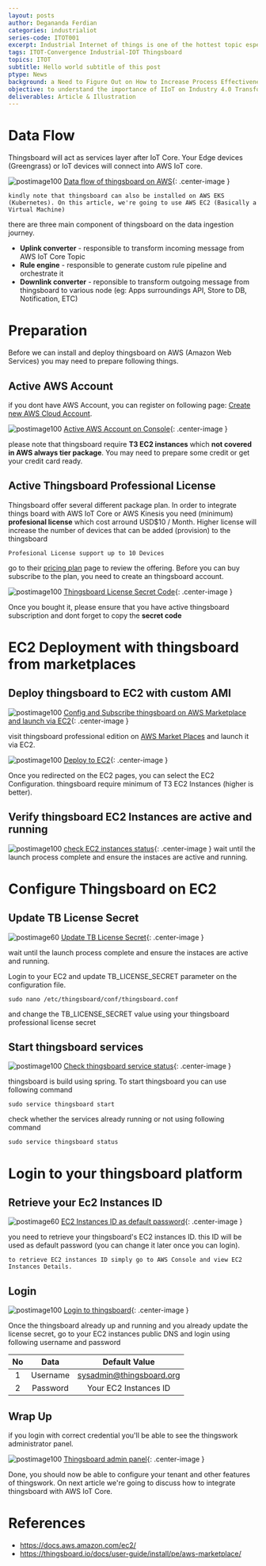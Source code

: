 ```yaml
---
layout: posts
author: Degananda Ferdian
categories: industrialiot
series-code: ITOT001
excerpt: Industrial Internet of things is one of the hottest topic especially on digital transformation initiative. It play a critical role especially on manufacturing, oil and gas and energy.
tags: ITOT-Convergence Industrial-IOT Thingsboard
topics: ITOT
subtitle: Hello world subtitle of this post
ptype: News
background: a Need to Figure Out on How to Increase Process Effectiveness to Achieve Cost Reduction on Industry
objective: to understand the importance of IIoT on Industry 4.0 Transformation
deliverables: Article & Illustration
---
```


# Data Flow

Thingsboard will act as services layer after IoT Core. Your Edge devices (Greengrass) or IoT devices will connect into AWS IoT core.

![postimage100](/assets/images/2025-02/thingsboard-aws.jpg)
[Data flow of thingsboard on AWS](/assets/images/2025-02/thingsboard-aws.jpg){: .center-image }

    kindly note that thingsboard can also be installed on AWS EKS (Kubernetes). On this article, we're going to use AWS EC2 (Basically a Virtual Machine)

there are three main component of thingsboard on the data ingestion journey.
- **Uplink converter** - responsible to transform incoming message from AWS IoT Core Topic
- **Rule engine** - responsible to generate custom rule pipeline and orchestrate it
- **Downlink converter** - reponsible to transform outgoing message from thingsboard to various node (eg: Apps surroundings API, Store to DB, Notification, ETC)

# Preparation
Before we can install and deploy thingsboard on AWS (Amazon Web Services) you may need to prepare following things.

## Active AWS Account
if you dont have AWS Account, you can register on following page: [Create new AWS Cloud Account](https://signin.aws.amazon.com/signup?request_type=register).

![postimage100](/assets/images/2025-02/1-aws-account.jpg)
[Active AWS Account on Console](/assets/images/2025-02/1-aws-account.jpg){: .center-image }


please note that thingsboard require **T3 EC2 instances** which **not covered in AWS always tier package**. You may need to prepare some credit or get your credit card ready.

## Active Thingsboard Professional License
Thingsboard offer several different package plan. In order to integrate things board with AWS IoT Core or AWS Kinesis you need (minimum) **profesional license** which cost arround USD$10 / Month. Higher license will increase the number of devices that can be added (provision) to the thingsboard

    Profesional License support up to 10 Devices

go to their [pricing plan](https://thingsboard.io/pricing/) page to review the offering. Before you can buy subscribe to the plan, you need to create an thingsboard account. 

![postimage100](/assets/images/2025-02/0_thingswork_pro_license_secret_code.jpg)
[Thingsboard License Secret Code](/assets/images/2025-02/0_thingswork_pro_license_secret_code.jpg){: .center-image }

Once you bought it, please ensure that you have active thingsboard subscription and dont forget to copy the **secret code**

# EC2 Deployment with thingsboard from marketplaces

## Deploy thingsboard to EC2 with custom AMI
![postimage100](/assets/images/2025-02/2_launch_aws_marketplace.jpg)
[Config and Subscribe thingsboard on AWS Marketplace and launch via EC2](/assets/images/2025-02/2_launch_aws_marketplace.jpg){: .center-image }

visit thingsboard professional edition on  [AWS Market Places](https://aws.amazon.com/marketplace/server/procurement?productId=d3322e3e-c601-48e4-a783-1f09c1953e56)  and launch it via EC2.

![postimage100](/assets/images/2025-02/3_launch_ec2.jpg)
[Deploy to EC2](/assets/images/2025-02/3_launch_ec2.jpg){: .center-image }

Once you redirected on the EC2 pages, you can select the EC2 Configuration. thingsboard require minimum of T3 EC2 Instances (higher is better).

## Verify thingsboard EC2 Instances are active and running
![postimage100](/assets/images/2025-02/4_verify_ec2.jpg)
[check EC2 instances status](/assets/images/2025-02/4_verify_ec2.jpg){: .center-image }
wait until the launch process complete and ensure the instaces are active and running.

# Configure Thingsboard on EC2

## Update TB License Secret
![postimage60](/assets/images/2025-02/5_update_thingsboard_license_secret.jpg)
[Update TB License Secret](/assets/images/2025-02/5_update_thingsboard_license_secret.jpg){: .center-image }

wait until the launch process complete and ensure the instaces are active and running.

Login to your EC2 and update TB_LICENSE_SECRET parameter on the configuration file. 

    sudo nano /etc/thingsboard/conf/thingsboard.conf

and change the TB_LICENSE_SECRET value using your thingsboard professional license secret

## Start thingsboard services

![postimage100](/assets/images/2025-02/7_check_thingsboard_active.jpg)
[Check thingsboard service status](/assets/images/2025-02/7_check_thingsboard_active.jpg){: .center-image }

thingsboard is build using spring. To start thingsboard you can use following command

    sudo service thingsboard start

check whether the services already running or not using following command

    sudo service thingsboard status

# Login to your thingsboard platform

## Retrieve your Ec2 Instances ID

![postimage60](/assets/images/2025-02/10_ec2_instances_id.jpg)
[EC2 Instances ID as default password](/assets/images/2025-02/10_ec2_instances_id.jpg){: .center-image }

you need to retrieve your thingsboard's EC2 instances ID. this ID will be used as default password (you can change it later once you can login).

    to retrieve EC2 instances ID simply go to AWS Console and view EC2 Instances Details.

## Login 

![postimage100](/assets/images/2025-02/8_thingsboard_login.jpg)
[Login to thingsboard](/assets/images/2025-02/8_thingsboard_login.jpg){: .center-image }

Once the thingsboard already up and running and you already update the license secret, go to your EC2 instances public DNS and login using following username and password

| No | Data | Default Value |
|:--------:|:-------:|:------:|
| 1   | Username  | sysadmin@thingsboard.org   |
| 2   | Password  | Your EC2 Instances ID   |

## Wrap Up

if you login with correct credential you'll be able to see the thingswork administrator panel.

![postimage100](/assets/images/2025-02/9_thingsboard_success_login.jpg)
[Thingsboard admin panel](/assets/images/2025-02/9_thingsboard_success_login.jpg){: .center-image }

Done, you should now be able to configure your tenant and other features of thingswork. On next article we're going to discuss how to integrate thingsboard with AWS IoT Core.

# References
- https://docs.aws.amazon.com/ec2/
- https://thingsboard.io/docs/user-guide/install/pe/aws-marketplace/